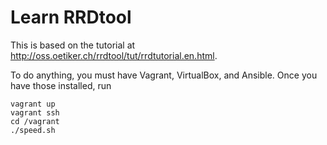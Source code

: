 Learn RRDtool
=============

This is based on the tutorial at http://oss.oetiker.ch/rrdtool/tut/rrdtutorial.en.html.

To do anything, you must have Vagrant, VirtualBox, and Ansible.
Once you have those installed, run

    vagrant up
    vagrant ssh
    cd /vagrant
    ./speed.sh

